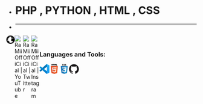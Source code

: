 - <h1>PHP , PYTHON , HTML ,  CSS </h1>
- <hr / >

<!---
RaMiiOffiCial/RaMiiOffiCial is a ✨ special ✨ repository because its `README.md` (this file) appears on your GitHub profile.
You can click the Preview link to take a look at your changes.
--->

[<img align="left" alt="RaMiiOffiCial.ir" width="22px" src="https://raw.githubusercontent.com/iconic/open-iconic/master/svg/globe.svg" />](https://ramiiofficial.ir/)
[<img align="left" alt="RaMiiOffiCial | YouTube" width="22px" src="https://cdn.jsdelivr.net/npm/simple-icons@v3/icons/youtube.svg" />](https://www.youtube.com/channel/UCf_A2VSkO4UVKPo0FBgynAQ)
[<img align="left" alt="RaMiiOffiCial | Twitter" width="22px" src="https://cdn.jsdelivr.net/npm/simple-icons@v3/icons/twitter.svg" />](https://twitter.com/Parsa_Soori)
[<img align="left" alt="RaMiiOffiCial | Instagram" width="22px" src="https://cdn.jsdelivr.net/npm/simple-icons@v3/icons/instagram.svg" />](https://instagram.com/ramiiofficial_yt)

<br />

### Languages and Tools:

<img align="left" alt="Visual Studio Code" width="26px" src="https://raw.githubusercontent.com/github/explore/80688e429a7d4ef2fca1e82350fe8e3517d3494d/topics/visual-studio-code/visual-studio-code.png" />
<img align="left" alt="HTML5" width="26px" src="https://raw.githubusercontent.com/github/explore/80688e429a7d4ef2fca1e82350fe8e3517d3494d/topics/html/html.png" />
<img align="left" alt="CSS3" width="26px" src="https://raw.githubusercontent.com/github/explore/80688e429a7d4ef2fca1e82350fe8e3517d3494d/topics/css/css.png" />
<img align="left" alt="GitHub" width="26px" src="https://raw.githubusercontent.com/github/explore/78df643247d429f6cc873026c0622819ad797942/topics/github/github.png" />

<br />
<br />
